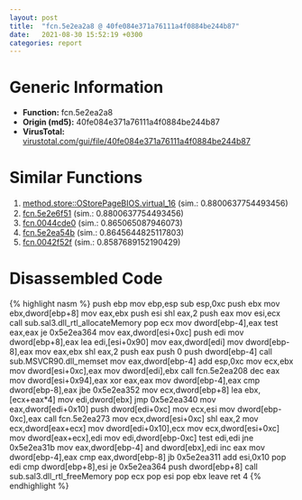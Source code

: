 ```yaml
---
layout: post
title:  "fcn.5e2ea2a8 @ 40fe084e371a76111a4f0884be244b87"
date:   2021-08-30 15:52:19 +0300
categories: report
---
```


# Generic Information
- **Function:** fcn.5e2ea2a8
- **Origin (md5):** 40fe084e371a76111a4f0884be244b87
- **VirusTotal:** [virustotal.com/gui/file/40fe084e371a76111a4f0884be244b87][virustotal_ref]



# Similar Functions

1. [method.store꞉꞉OStorePageBIOS.virtual\_16][similar_1_ref] (sim.: 0.8800637754493456)
2. [fcn.5e2e6f51][similar_2_ref] (sim.: 0.8800637754493456)
3. [fcn.0044cde0][similar_3_ref] (sim.: 0.865065087946073)
4. [fcn.5e2ea54b][similar_4_ref] (sim.: 0.8645644825117803)
5. [fcn.0042f52f][similar_5_ref] (sim.: 0.8587689152190429)


# Disassembled Code

{% highlight nasm %}
push ebp
mov ebp,esp
sub esp,0xc
push ebx
mov ebx,dword[ebp+8]
mov eax,ebx
push esi
shl eax,2
push eax
mov esi,ecx
call sub.sal3.dll_rtl_allocateMemory
pop ecx
mov dword[ebp-4],eax
test eax,eax
je 0x5e2ea364
mov eax,dword[esi+0xc]
push edi
mov dword[ebp+8],eax
lea edi,[esi+0x90]
mov eax,dword[edi]
mov dword[ebp-8],eax
mov eax,ebx
shl eax,2
push eax
push 0
push dword[ebp-4]
call sub.MSVCR90.dll_memset
mov eax,dword[ebp-4]
add esp,0xc
mov ecx,ebx
mov dword[esi+0xc],eax
mov dword[edi],ebx
call fcn.5e2ea208
dec eax
mov dword[esi+0x94],eax
xor eax,eax
mov dword[ebp-4],eax
cmp dword[ebp-8],eax
jbe 0x5e2ea352
mov ecx,dword[ebp+8]
lea ebx,[ecx+eax*4]
mov edi,dword[ebx]
jmp 0x5e2ea340
mov eax,dword[edi+0x10]
push dword[edi+0xc]
mov ecx,esi
mov dword[ebp-0xc],eax
call fcn.5e2ea273
mov ecx,dword[esi+0xc]
shl eax,2
mov ecx,dword[eax+ecx]
mov dword[edi+0x10],ecx
mov ecx,dword[esi+0xc]
mov dword[eax+ecx],edi
mov edi,dword[ebp-0xc]
test edi,edi
jne 0x5e2ea31b
mov eax,dword[ebp-4]
and dword[ebx],edi
inc eax
mov dword[ebp-4],eax
cmp eax,dword[ebp-8]
jb 0x5e2ea311
add esi,0x10
pop edi
cmp dword[ebp+8],esi
je 0x5e2ea364
push dword[ebp+8]
call sub.sal3.dll_rtl_freeMemory
pop ecx
pop esi
pop ebx
leave 
ret 4
{% endhighlight %}


[similar_1_ref]: /report/method.store꞉꞉OStorePageBIOS.virtual_16@40fe084e371a76111a4f0884be244b87
[similar_2_ref]: /report/fcn.5e2e6f51@40fe084e371a76111a4f0884be244b87
[similar_3_ref]: /report/fcn.0044cde0@9c2b894b84f59672d8be2e984066f76f
[similar_4_ref]: /report/fcn.5e2ea54b@40fe084e371a76111a4f0884be244b87
[similar_5_ref]: /report/fcn.0042f52f@289859175c221b107317af7727d26c17
[virustotal_ref]: https://www.virustotal.com/gui/file/40fe084e371a76111a4f0884be244b87
